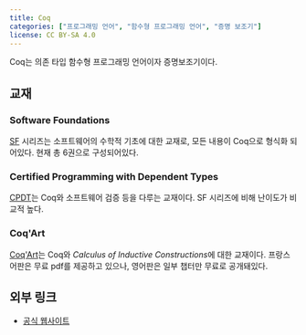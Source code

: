 ```yaml
---
title: Coq
categories: ["프로그래밍 언어", "함수형 프로그래밍 언어", "증명 보조기"]
license: CC BY-SA 4.0
---
```


Coq는 의존 타입 함수형 프로그래밍 언어이자 증명보조기이다.

## 교재

### Software Foundations
[SF](https://softwarefoundations.cis.upenn.edu/) 시리즈는 소프트웨어의 수학적 기초에 대한 교재로, 모든 내용이 Coq으로 형식화 되어있다. 현재 총 6권으로 구성되어있다.

### Certified Programming with Dependent Types
[CPDT](http://adam.chlipala.net/cpdt/)는 Coq와 소프트웨어 검증 등을 다루는 교재이다. SF 시리즈에 비해 난이도가 비교적 높다.

### Coq'Art
[Coq'Art](https://www.labri.fr/perso/casteran/CoqArt/)는 Coq와 *Calculus of Inductive Constructions*에 대한 교재이다.
프랑스어판은 무료 pdf를 제공하고 있으나, 영어판은 일부 챕터만 무료로 공개돼있다.

## 외부 링크
* [공식 웹사이트](https://coq.inria.fr/)
